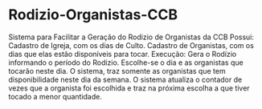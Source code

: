 # Rodizio-Organistas-CCB
Sistema para Facilitar a Geração do Rodizio de Organistas da CCB
Possui:
Cadastro de Igreja, com os dias de Culto.
Cadastro de Organistas, com os dias que elas estão disponíveis para tocar.
Execução:
Gera o Rodízio informando o período do Rodizio.
Escolhe-se o dia e as organistas que tocarão neste dia.
O sistema, traz somente as organistas que tem disponibilidade neste dia da semana.
O sistema atualiza o contador de vezes que a organista foi escolhida e traz na próxima escolha a que tiver tocado a menor quantidade.
